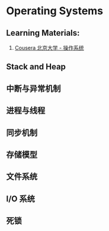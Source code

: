 # Operating Systems

## Learning Materials:
1. [Cousera 北京大学 - 操作系统](https://zh.coursera.org/learn/os-pku)


## Stack and Heap

## 中断与异常机制

## 进程与线程

## 同步机制

## 存储模型

## 文件系统

## I/O 系统

## 死锁
